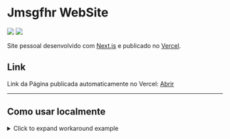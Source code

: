 # Jmsgfhr WebSite
[![](https://img.shields.io/badge/Next.js-latest-blue)](https://nextjs.org/)
[![](https://img.shields.io/badge/Styled--Components-5.2.1-ff69b4)](https://styled-components.com/)

Site pessoal desenvolvido com [Next.js](https://nextjs.org/) e publicado no [Vercel](https://vercel.com).

## Link

Link da Página publicada automaticamente no Vercel: [Abrir](https://jmsgfhr.vercel.app/)

----

## Como usar localmente

<details>
<summary>Click to expand workaround example</summary>

**Clone e install**

```bash
git clone git@github.com:jmsgfhr/jmsgfhr.git
cd jmsgfhr
npm install
```

**Iniciar servidor local**

```bash
npm run dev
```